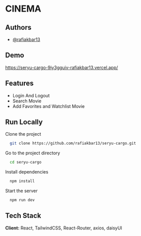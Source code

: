 
# CINEMA

## Authors

- [@rafiakbar13](https://github.com/rafiakbar13)

## Demo

https://seryu-cargo-9iy3gguiv-rafiakbar13.vercel.app/

## Features

- Login And Logout
- Search Movie
- Add Favorites and Watchlist Movie

## Run Locally

Clone the project

```bash
  git clone https://github.com/rafiakbar13/seryu-cargo.git
```
Go to the project directory

```bash
  cd seryu-cargo
```
Install dependencies

```bash
  npm install
```
Start the server

```bash
  npm run dev
```
## Tech Stack

**Client:** React, TailwindCSS, React-Router, axios, daisyUI

